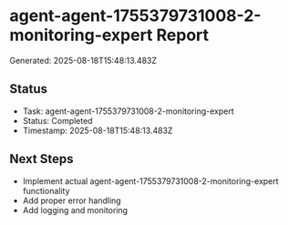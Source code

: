 # agent-agent-1755379731008-2-monitoring-expert Report

Generated: 2025-08-18T15:48:13.483Z

## Status
- Task: agent-agent-1755379731008-2-monitoring-expert
- Status: Completed
- Timestamp: 2025-08-18T15:48:13.483Z

## Next Steps
- Implement actual agent-agent-1755379731008-2-monitoring-expert functionality
- Add proper error handling
- Add logging and monitoring

